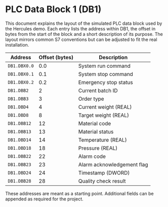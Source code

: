 # PLC Data Block 1 (DB1)

This document explains the layout of the simulated PLC data block used by the Hercules demo. Each entry lists the address within DB1, the offset in bytes from the start of the block and a short description of its purpose. The layout mirrors common S7 conventions but can be adjusted to fit the real installation.

| Address      | Offset (bytes) | Description                      |
|--------------|---------------|----------------------------------|
| `DB1.DBX0.0` | 0.0           | System run command               |
| `DB1.DBX0.1` | 0.1           | System stop command              |
| `DB1.DBX0.2` | 0.2           | Emergency stop status            |
| `DB1.DBB2`   | 2             | Current batch ID                 |
| `DB1.DBB3`   | 3             | Order type                       |
| `DB1.DBD4`   | 4             | Current weight (REAL)            |
| `DB1.DBD8`   | 8             | Target weight (REAL)             |
| `DB1.DBB12`  | 12            | Material code                    |
| `DB1.DBB13`  | 13            | Material status                  |
| `DB1.DBD14`  | 14            | Temperature (REAL)               |
| `DB1.DBD18`  | 18            | Pressure (REAL)                  |
| `DB1.DBB22`  | 22            | Alarm code                       |
| `DB1.DBB23`  | 23            | Alarm acknowledgement flag       |
| `DB1.DBD24`  | 24            | Timestamp (DWORD)                |
| `DB1.DBB28`  | 28            | Quality check result             |

These addresses are meant as a starting point. Additional fields can be appended as required for the project.
